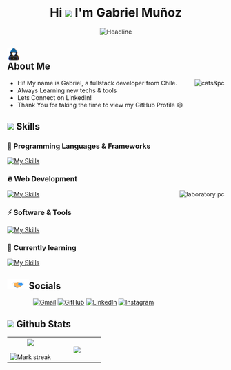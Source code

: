 <h1 align="center">Hi <img src="https://media.giphy.com/media/hvRJCLFzcasrR4ia7z/giphy.gif" width="35"> I'm Gabriel Muñoz</h1>
<div align=center>
        <img src="https://readme-typing-svg.herokuapp.com?color=%236FDA44&size=32&center=true&vCenter=true&width=600&height=50&lines=FullStack+Developer" alt="Headline" />
    </div>



## <picture><img src="https://github.com/0xAbdulKhalid/0xAbdulKhalid/raw/main/assets/mdImages/about_me.gif" width = 30px align="center"></picture> <br> About Me</b>

<img align="right" height="230px" alt="cats&pc"  src="https://64.media.tumblr.com/6b9d5fbcc7d6ebe2c3636ed25a550787/f02e19988b551a66-43/s1280x1920/311bc898f00d0bea349351a7a36333f9f659f645.gifv" /> 

- Hi! My name is Gabriel, a fullstack developer from Chile.
- Always Learning new techs & tools
- Lets Connect on LinkedIn!
- Thank You for taking the time to view my GitHub Profile 😄

## <img src="https://media2.giphy.com/media/QssGEmpkyEOhBCb7e1/giphy.gif?cid=ecf05e47a0n3gi1bfqntqmob8g9aid1oyj2wr3ds3mg700bl&rid=giphy.gif" width ="25"> <b>  Skills</b>

### 🔭 Programming Languages & Frameworks
 [![My Skills](https://skillicons.dev/icons?i=java,js,spring,nodejs)](https://skillicons.dev)
### 🔥 Web Development
 [![My Skills](https://skillicons.dev/icons?i=js,html,css,bootstrap)](https://skillicons.dev)
 <img align="right" height="270px" alt="laboratory pc"  src="https://i.pinimg.com/originals/f5/8f/e8/f58fe8e19a7e25ddf0c459a3599261d6.gif" />
### ⚡ Software & Tools
 [![My Skills](https://skillicons.dev/icons?i=mysql,postgres,git,postman,vscode,idea,eclipse)](https://skillicons.dev)
### 🌱 Currently learning
[![My Skills](https://skillicons.dev/icons?i=react,docker)](https://skillicons.dev)
<!--
 [![My Skills](https://skillicons.dev/icons?i=java,js,html,css,bootstrap,jquery,nodejs,express,mongodb,mysql,postgres,bash,git,vscode)](https://skillicons.dev)
-->
## <img src="https://github.com/0xAbdulKhalid/0xAbdulKhalid/raw/main/assets/mdImages/handshake.gif" width=50px>Socials
<p align="center">
	<a href="mailto:gm.barahona.dev@gmail.com"><img img src="https://img.shields.io/badge/gmail-%23EA4335.svg?style=plastic&logo=gmail&logoColor=white" alt="Gmail"/></a>
	<a href="https://github.com/soyunmate"><img src="https://img.shields.io/badge/github-%23181717.svg?style=plastic&logo=github&logoColor=white" alt="GitHub"/></a>
	<a href="https://www.linkedin.com/in/gabriel-munoz-dev/"><img src="https://img.shields.io/badge/linkedin-%230A66C2.svg?style=plastic&logo=linkedin&logoColor=white" alt="LinkedIn"/></a>
	<a href="https://www.instagram.com/gvbrll.mnz/"><img src="https://img.shields.io/badge/instagram-%23E4405F.svg?style=plastic&logo=instagram&logoColor=white" alt="Instagram"/></a>
</p>

## <img src="https://media.giphy.com/media/iY8CRBdQXODJSCERIr/giphy.gif" width="35"><b> Github Stats </b>

<!--- stats & Trophy (start) -->
<p align="center">
  <!--- stats (start) -->
<table align="center">
<tr border="none">
<td width="50%" align="center">
  
  <img  align="center"  src="https://github-readme-stats.vercel.app/api?username=soyunmate&theme=aura&show_icons=true&count_private=true" />
  <br></br>
  <img  title="🔥 Get streak stats for your profile at git.io/streak-stats" alt="Mark streak" src="https://github-readme-streak-stats.herokuapp.com/?user=soyunmate&theme=aura&hide_border=false" /> 
</td>

<td width="50%" align="center">
  <img align="center" src="https://github-readme-stats.vercel.app/api/top-langs/?username=soyunmate&theme=aura" />
  </td>
</tr>
</table>
<!--- stats (end) -->

<!--- trophy (start) 
<p align="center"> <a href="https://github.com/ryo-ma/github-profile-trophy"><img src="https://github-profile-trophy.vercel.app/?username=soyunmate&layout=compact&theme=aura&column=7&row=1&margin-w=15&margin-h=15" alt="arjuncvinod" /></a> </p>
 trophy (end) -->


</p>        
<!--- stats (end) -->

<!--
<a href="https://github.com/anuraghazra/github-readme-stats">
  <img align="center" src="https://github-readme-stats.vercel.app/api?username=soyunmate&hide=stars&count_private=true&show_icons=true&theme=tokyonight" />
</a>
&emsp;
<a href="https://github.com/anuraghazra/github-readme-stats">
  <img align="center" src="https://github-readme-stats.vercel.app/api/top-langs/?username=soyunmate&theme=aura&layout=compact" />
</a>
-->

